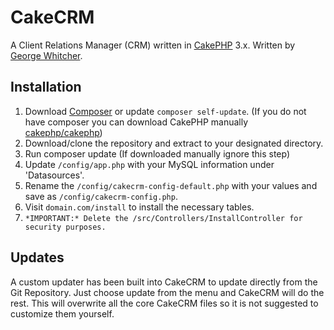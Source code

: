 # CakeCRM

A Client Relations Manager (CRM) written in [CakePHP](http://cakephp.org) 3.x.  Written by [George Whitcher](http://georgewhitcher.com).

## Installation
1. Download [Composer](http://getcomposer.org/doc/00-intro.md) or update `composer self-update`.  (If you do not have composer you can download CakePHP manually [cakephp/cakephp](https://github.com/cakephp/cakephp))
2. Download/clone the repository and extract to your designated directory.
3. Run composer update (If downloaded manually ignore this step)
4. Update `/config/app.php` with your MySQL information under 'Datasources'.
5. Rename the `/config/cakecrm-config-default.php` with your values and save as `/config/cakecrm-config.php`.
6. Visit `domain.com/install` to install the necessary tables.
7. `*IMPORTANT:* Delete the /src/Controllers/InstallController for security purposes.`

## Updates
A custom updater has been built into CakeCRM to update directly from the Git Repository.  Just choose update from the menu and CakeCRM will do the rest.  This will overwrite all the core CakeCRM files so it is not suggested to customize them yourself.